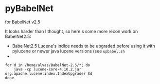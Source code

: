 pyBabelNet
==========

for BabelNet v2.5


It looks harder than I thought, so here's some more recon work on BabelNet2.5:
- BabelNet2.5 Lucene's indice needs to be upgraded before using it with pylucene or newer java lucene versions (see `upbabel.sh`
- 





```
for d in /home/alvas/BabelNet-2.5/*; do
	java -cp lucene-core-4.10.2.jar org.apache.lucene.index.IndexUpgrader $d
done
```
